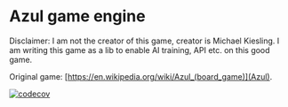 # Azul game engine

Disclaimer: I am not the creator of this game, creator is Michael Kiesling.
I am writing this game as a lib to enable AI training, API etc. on this good game.

Original game: [https://en.wikipedia.org/wiki/Azul_(board_game)](Azul).

[![codecov](https://codecov.io/gh/EvalVis/Azul/branch/main/graph/badge.svg)](https://codecov.io/gh/EvalVis/Azul)